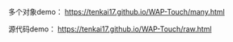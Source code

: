 多个对象demo：
https://tenkai17.github.io/WAP-Touch/many.html

源代码demo：
https://tenkai17.github.io/WAP-Touch/raw.html
